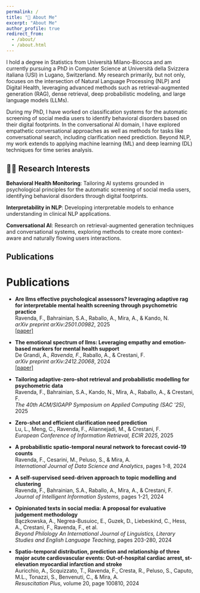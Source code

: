 ```yaml
---
permalink: /
title: "👋 About Me"
excerpt: "About Me"
author_profile: true
redirect_from: 
  - /about/
  - /about.html
---
```


I hold a degree in Statistics from Università Milano-Bicocca and am currently pursuing a PhD in Computer Science at Università della Svizzera italiana (USI) in Lugano, Switzerland. My research primarily, but not only, focuses on the intersection of Natural Language Processing (NLP) and Digital Health, leveraging advanced methods such as retrieval-augmented generation (RAG), dense retrieval, deep probabilistic modeling, and large language models (LLMs).

During my PhD, I have worked on classification systems for the automatic screening of social media users to identify behavioral disorders based on their digital footprints. In the conversational AI domain, I have explored empathetic conversational approaches as well as methods for tasks like conversational search, including clarification need prediction. Beyond NLP, my work extends to applying machine learning (ML) and deep learning (DL) techniques for time series analysis.

## 🧑‍💻 Research Interests

**Behavioral Health Monitoring**: Tailoring AI systems grounded in psychological principles  for the automatic screening of social media users, identifying behavioral disorders through digital footprints.

**Interpretability in NLP**: Developing interpretable models to enhance understanding in clinical NLP applications.

**Conversational AI**:  Research on retrieval-augmented generation techniques and conversational systems, exploring methods to create more context-aware and naturally flowing users interactions.

## Publications

# Publications


* **Are llms effective psychological assessors? leveraging adaptive rag for interpretable mental health screening through psychometric practice**  
Ravenda, F., Bahrainian, S.A., Raballo, A., Mira, A., & Kando, N.  
*arXiv preprint arXiv:2501.00982*, 2025  
[[paper]](https://arxiv.org/abs/2501.00982)

* **The emotional spectrum of llms: Leveraging empathy and emotion-based markers for mental health support**  
De Grandi, A.*, Ravenda, F.*, Raballo, A., & Crestani, F.  
*arXiv preprint arXiv:2412.20068*, 2024  
[[paper]](https://arxiv.org/abs/2412.20068)

* **Tailoring adaptive-zero-shot retrieval and probabilistic modelling for psychometric data**  
Ravenda, F., Bahrainian, S.A., Kando, N., Mira, A., Raballo, A., & Crestani, F.  
*The 40th ACM/SIGAPP Symposium on Applied Computing (SAC '25)*, 2025

* **Zero-shot and efficient clarification need prediction**  
Lu, L., Meng, C., Ravenda, F., Aliannejadi, M., & Crestani, F.  
*European Conference of Information Retrieval, ECIR 2025*, 2025

* **A probabilistic spatio-temporal neural network to forecast covid-19 counts**  
Ravenda, F., Cesarini, M., Peluso, S., & Mira, A.  
*International Journal of Data Science and Analytics*, pages 1-8, 2024

* **A self-supervised seed-driven approach to topic modelling and clustering**  
Ravenda, F., Bahrainian, S.A., Raballo, A., Mira, A., & Crestani, F.  
*Journal of Intelligent Information Systems*, pages 1-21, 2024

* **Opinionated texts in social media: A proposal for evaluative judgement methodology**  
Bączkowska, A., Negrea-Busuioc, E., Guzek, D., Liebeskind, C., Hess, A., Crestani, F., Ravenda, F., et al.  
*Beyond Philology An International Journal of Linguistics, Literary Studies and English Language Teaching*, pages 203-280, 2024

* **Spatio-temporal distribution, prediction and relationship of three major acute cardiovascular events: Out-of-hospital cardiac arrest, st-elevation myocardial infarction and stroke**  
Auricchio, A., Scquizzato, T., Ravenda, F., Cresta, R., Peluso, S., Caputo, M.L., Tonazzi, S., Benvenuti, C., & Mira, A.  
*Resuscitation Plus*, volume 20, page 100810, 2024




